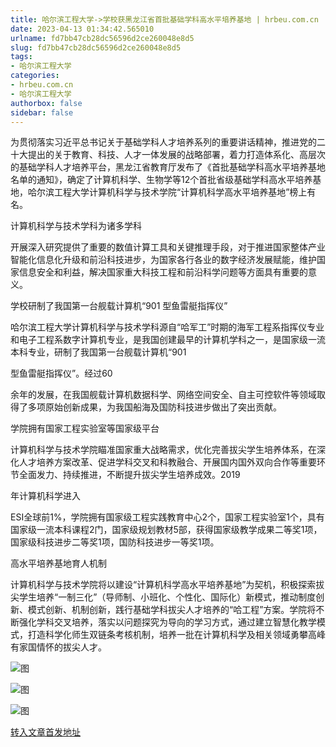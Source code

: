 ```yaml
---
title: 哈尔滨工程大学->学校获黑龙江省首批基础学科高水平培养基地 | hrbeu.com.cn
date: 2023-04-13 01:34:42.565010
urlname: fd7bb47cb28dc56596d2ce260048e8d5
slug: fd7bb47cb28dc56596d2ce260048e8d5
tags: 
- 哈尔滨工程大学
categories:
- hrbeu.com.cn
- 哈尔滨工程大学
authorbox: false
sidebar: false
---
```

为贯彻落实习近平总书记关于基础学科人才培养系列的重要讲话精神，推进党的二十大提出的关于教育、科技、人才一体发展的战略部署，着力打造体系化、高层次的基础学科人才培养平台，黑龙江省教育厅发布了《首批基础学科高水平培养基地名单的通知》，确定了计算机科学、生物学等12个首批省级基础学科高水平培养基地，哈尔滨工程大学计算机科学与技术学院“计算机科学高水平培养基地”榜上有名。

计算机科学与技术学科为诸多学科
<!--more-->
开展深入研究提供了重要的数值计算工具和关键推理手段，对于推进国家整体产业智能化信息化升级和前沿科技进步，为国家各行各业的数字经济发展赋能，维护国家信息安全和利益，解决国家重大科技工程和前沿科学问题等方面具有重要的意义。

学校研制了我国第一台舰载计算机“901 型鱼雷艇指挥仪”

哈尔滨工程大学计算机科学与技术学科源自“哈军工”时期的海军工程系指挥仪专业和电子工程系数字计算机专业，是我国创建最早的计算机学科之一，是国家级一流本科专业，研制了我国第一台舰载计算机“901

型鱼雷艇指挥仪”。经过60

余年的发展，在我国舰载计算机数据科学、网络空间安全、自主可控软件等领域取得了多项原始创新成果，为我国船海及国防科技进步做出了突出贡献。

学院拥有国家工程实验室等国家级平台

计算机科学与技术学院瞄准国家重大战略需求，优化完善拔尖学生培养体系，在深化人才培养方案改革、促进学科交叉和科教融合、开展国内国外双向合作等重要环节全面发力、持续推进，不断提升拔尖学生培养成效。2019

年计算机科学进入

ESI全球前1%，学院拥有国家级工程实践教育中心2个，国家工程实验室1个，具有国家级一流本科课程2门，国家级规划教材5部，获得国家级教学成果二等奖1项，国家级科技进步二等奖1项，国防科技进步一等奖1项。

高水平培养基地育人机制

计算机科学与技术学院将以建设“计算机科学高水平培养基地”为契机，积极探索拔尖学生培养“一制三化”（导师制、小班化、个性化、国际化）新模式，推动制度创新、模式创新、机制创新，践行基础学科拔尖人才培养的“哈工程”方案。学院将不断强化学科交叉培养，落实以问题探究为导向的学习方式，通过建立智慧化教学模式，打造科学化师生双链条考核机制，培养一批在计算机科学及相关领域勇攀高峰有家国情怀的拔尖人才。

![图](http://gongxue.cn/__local/0/17/BA/578D889E0B0CAD7C41026168239_6E9C1420_16C64.jpg)

![图](http://gongxue.cn/__local/2/C5/93/4EFD651062E289E05D820621C08_0AED9883_13B66E.png)

![图](http://gongxue.cn/__local/7/CC/C7/BD22DCCB5B85EB11457BD16AEE7_BF327EFC_1B95D.jpg)

[转入文章首发地址](http://gongxue.cn/info/1141/75217.htm)
